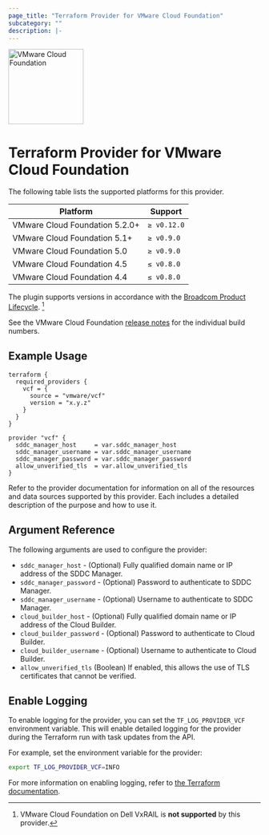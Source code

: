 ```yaml
---
page_title: "Terraform Provider for VMware Cloud Foundation"
subcategory: ""
description: |-
---
```


<img src="https://raw.githubusercontent.com/vmware/terraform-provider-vcf/main/docs/images/icon-color.svg" alt="VMware Cloud Foundation" width="150">

# Terraform Provider for VMware Cloud Foundation

The following table lists the supported platforms for this provider.

| Platform                       | Support     |
|--------------------------------|-------------|
| VMware Cloud Foundation 5.2.0+ | `≥ v0.12.0` |
| VMware Cloud Foundation 5.1+   | `≥ v0.9.0`  |
| VMware Cloud Foundation 5.0    | `≥ v0.9.0`  |
| VMware Cloud Foundation 4.5    | `≤ v0.8.0`  |
| VMware Cloud Foundation 4.4    | `≤ v0.8.0`  |

[^1]: VMware Cloud Foundation on Dell VxRAIL is **not supported** by this provider.

The plugin supports versions in accordance with the
[Broadcom Product Lifecycle][product-lifecycle]. [^1]

See the VMware Cloud Foundation
[release notes](https://docs.vmware.com/en/VMware-Cloud-Foundation/) for the
individual build numbers.

[product-lifecycle]: https://support.broadcom.com/group/ecx/productlifecycle

## Example Usage

```hcl
terraform {
  required_providers {
    vcf = {
      source = "vmware/vcf"
      version = "x.y.z"
    }
  }
}

provider "vcf" {
  sddc_manager_host     = var.sddc_manager_host
  sddc_manager_username = var.sddc_manager_username
  sddc_manager_password = var.sddc_manager_password
  allow_unverified_tls  = var.allow_unverified_tls
}
```

Refer to the provider documentation for information on all of the resources
and data sources supported by this provider. Each includes a detailed
description of the purpose and how to use it.

## Argument Reference

The following arguments are used to configure the provider:

- `sddc_manager_host` - (Optional) Fully qualified domain name or IP address of
  the SDDC Manager.
- `sddc_manager_password` - (Optional) Password to authenticate to SDDC Manager.
- `sddc_manager_username` - (Optional) Username to authenticate to SDDC Manager.
- `cloud_builder_host` - (Optional) Fully qualified domain name or IP address of
  the Cloud Builder.
- `cloud_builder_password` - (Optional) Password to authenticate to Cloud Builder.
- `cloud_builder_username` - (Optional) Username to authenticate to Cloud Builder.
- `allow_unverified_tls` (Boolean) If enabled, this allows the use of TLS
  certificates that cannot be verified.

## Enable Logging

To enable logging for the provider, you can set the `TF_LOG_PROVIDER_VCF`
environment variable. This will enable detailed logging for the provider during
the Terraform run with task updates from the API.

For example, set the environment variable for the provider:

 ```sh
 export TF_LOG_PROVIDER_VCF=INFO
 ```

For more information on enabling logging, refer to
[the Terraform documentation](https://developer.hashicorp.com/terraform/plugin/log/managing).
